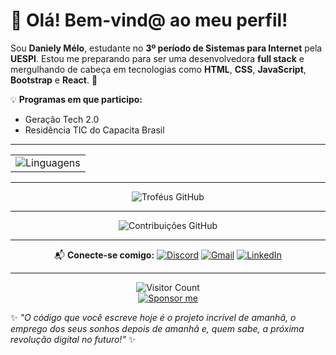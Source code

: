 # 👋 Olá! Bem-vind@ ao meu perfil!

Sou **Daniely Mélo**, estudante no **3º período de Sistemas para Internet** pela **UESPI**. Estou me preparando para ser uma desenvolvedora **full stack** e mergulhando de cabeça em tecnologias como **HTML**, **CSS**, **JavaScript**, **Bootstrap** e **React**. 🚀

💡 **Programas em que participo:**
- Geração Tech 2.0
- Residência TIC do Capacita Brasil
  
 <hr>

<table align="center" style="border:none;">
  <tr> 
    <td align="center">
      <img src="https://github-readme-stats.vercel.app/api/top-langs/?username=daniolivem&langs_count=20&theme=radical" alt="Linguagens" />
    </td>
  </tr>
</table>

  
 <hr>

  <div align="center">
      <img src="https://github-profile-trophy.vercel.app/?username=daniolivem&theme=radical&no-frame=true&margin-w=4" alt="Troféus GitHub" />
  </div>
  <hr>
  <div align="center">
      <img src="https://ghchart.rshah.org/daniolivem" alt="Contribuições GitHub" />
  </div>


<!-- ### GitHub Contributions Graph
<div align="center">
    <img src="https://github-profile-summary-cards.vercel.app/api/cards/profile-details?username=daniolivem&theme=radical" alt="Dani Oliveira's GitHub Achievements" />
</div>
-->



 <hr>
 
 <div align="center">
   
📬 **Conecte-se comigo:**
[![Discord](https://img.shields.io/badge/Discord-7289DA?style=flat-square&logo=discord&logoColor=white)](https://discordapp.com/users/688916004377460799)
[![Gmail](https://img.shields.io/badge/Gmail-D14836?style=flat-square&logo=gmail&logoColor=white)](mailto:dani.melo.projetos@gmail.com)
[![LinkedIn](https://img.shields.io/badge/LinkedIn-0A66C2?style=flat-square&logo=linkedin&logoColor=white)](https://br.linkedin.com/in/daniely-m%C3%A9lo-6a1a2b352)
   
   </div>
 <hr>
 
<div align="center">
    <img src="https://visitor-badge.laobi.icu/badge?page_id=daniolivem.daniolivem" alt="Visitor Count" />
</div>



<div align="center">
    <a href="https://github.com/sponsors/daniolivem">
        <img src="https://img.shields.io/badge/Sponsor-%40daniolivem-blue?style=flat&logo=github" alt="Sponsor me" />
    </a>
</div>



✨ *"O código que você escreve hoje é o projeto incrível de amanhã, o emprego dos seus sonhos depois de amanhã e, quem sabe, a próxima revolução digital no futuro!"* ✨

<!--
**daniolivem/daniolivem** is a ✨ _special_ ✨ repository because its `README.md` (this file) appears on your GitHub profile.

Here are some ideas to get you started:

- 🔭 I’m currently working on ...
- 🌱 I’m currently learning ...
- 👯 I’m looking to collaborate on ...
- 🤔 I’m looking for help with ...
- 💬 Ask me about ...
- 📫 How to reach me: ...
- 😄 Pronouns: ...
- ⚡ Fun fact: ...
-->
